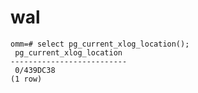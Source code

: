 # wal

```shell
omm=# select pg_current_xlog_location();
 pg_current_xlog_location
--------------------------
 0/439DC38
(1 row)
```

